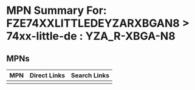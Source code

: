 



# MPN Summary For: FZE74XXLITTLEDEYZARXBGAN8 > 74xx-little-de : YZA_R-XBGA-N8

## MPNs
  

|MPN|Direct Links|Search Links|
| :--- | :--- | :--- |
||||
